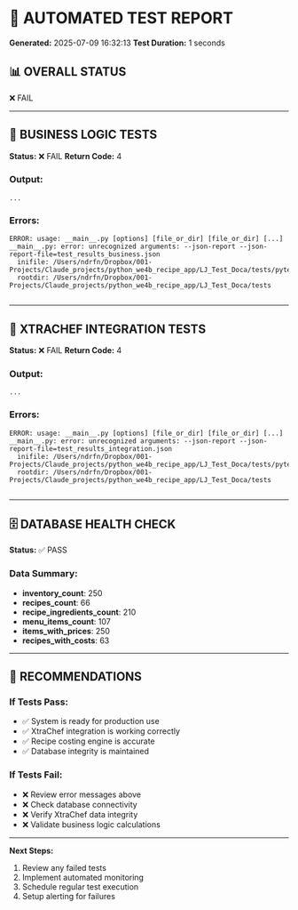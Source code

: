 
# 🧪 AUTOMATED TEST REPORT
**Generated:** 2025-07-09 16:32:13
**Test Duration:** 1 seconds

## 📊 OVERALL STATUS

❌ FAIL

---

## 🏢 BUSINESS LOGIC TESTS
**Status:** ❌ FAIL
**Return Code:** 4

### Output:
```
...
```

### Errors:
```
ERROR: usage: __main__.py [options] [file_or_dir] [file_or_dir] [...]
__main__.py: error: unrecognized arguments: --json-report --json-report-file=test_results_business.json
  inifile: /Users/ndrfn/Dropbox/001-Projects/Claude_projects/python_we4b_recipe_app/LJ_Test_Doca/tests/pytest.ini
  rootdir: /Users/ndrfn/Dropbox/001-Projects/Claude_projects/python_we4b_recipe_app/LJ_Test_Doca/tests


```

---

## 🔗 XTRACHEF INTEGRATION TESTS  
**Status:** ❌ FAIL
**Return Code:** 4

### Output:
```
...
```

### Errors:
```
ERROR: usage: __main__.py [options] [file_or_dir] [file_or_dir] [...]
__main__.py: error: unrecognized arguments: --json-report --json-report-file=test_results_integration.json
  inifile: /Users/ndrfn/Dropbox/001-Projects/Claude_projects/python_we4b_recipe_app/LJ_Test_Doca/tests/pytest.ini
  rootdir: /Users/ndrfn/Dropbox/001-Projects/Claude_projects/python_we4b_recipe_app/LJ_Test_Doca/tests


```

---

## 🗄️ DATABASE HEALTH CHECK
**Status:** ✅ PASS

### Data Summary:
- **inventory_count**: 250
- **recipes_count**: 66
- **recipe_ingredients_count**: 210
- **menu_items_count**: 107
- **items_with_prices**: 250
- **recipes_with_costs**: 63

---

## 🎯 RECOMMENDATIONS

### If Tests Pass:
- ✅ System is ready for production use
- ✅ XtraChef integration is working correctly  
- ✅ Recipe costing engine is accurate
- ✅ Database integrity is maintained

### If Tests Fail:
- ❌ Review error messages above
- ❌ Check database connectivity
- ❌ Verify XtraChef data integrity
- ❌ Validate business logic calculations

---

**Next Steps:**
1. Review any failed tests
2. Implement automated monitoring
3. Schedule regular test execution
4. Setup alerting for failures

